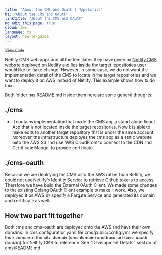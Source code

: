 ```yaml
---
title: "About the CMS and OAuth | TypeScript"
h1: "About the CMS and OAuth"
linktitle: "About the CMS and OAuth"
no_edit_this_page: true
cloud: aws
language: ts
layout: how-to-guide
---
```


<!-- WARNING: this page was generated by a tool. Do not edit it by hand. -->
<!-- To change it, please see https://github.com/pulumi/docs/tree/master/tools/mktutorial. -->

<p class="mb-4 flex">
    <a class="flex flex-wrap items-center rounded-md text-lg text-white bg-blue-600 border-2 border-blue-600 px-2 mr-2 whitespace-no-wrap hover:text-white" style="height: 45px; font-family: 'Gilroy'; " href="https://github.com/pulumi/examples/tree/master/aws-ts-netlify-cms-and-oauth" target="_blank">
        <span><i class="fab fa-github pr-2"></i> View Code</span>
    </a>
</p>

Netlify CMS web apps and all the templates they have given on [Netlify CMS website](https://www.netlifycms.org/docs/start-with-a-template/) deployed on Netlify and lies inside the target repositories user would like to make change. However, in some case, we do not want the implementation detail of the CMS to locate in the target repositories and we want to deploy it on AWS instead of Netlify. This example shows how to do this.

Both folder has README.md inside them here are some general thoughts:

## ./cms
- It contains implementation that made the CMS app a stand-alone React App that is not located inside the target repositories. Now it is able to make edits to another target repository that is under the same account. Moreover, the infrastructure deployes the cms app as a static website onto the AWS S3 and use AWS CloudFront to connect to the CDN and Certificate Manger to provide certificate.

## ./cms-oauth
Because we are deploying the CMS onto the AWS rather than Netlify, we could not use Netlify's Identity Service to retrieve Github tokens to access. Therefore we have build the [External OAuth Client](https://www.netlifycms.org/docs/external-oauth-clients/#header). We made some changes to the existing Golang OAuth Client example to make it work. Also, we deployed it on AWS by specify a Fargate Service and generated its domain and certificate as well.

## How two part fit together
Both cms and cms-oauth are deployed onto the AWS and have their own domains. In cms configuration yaml file cms/public/config.yml, we specify their domain in the site_domain (cms domain) and base_url (cms-oauth domain) for Neltify CMS to reference.
See "Development Details" section of cms/README.md
